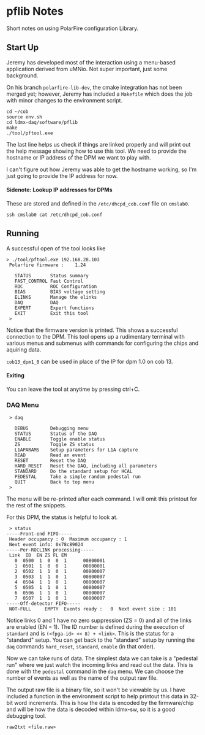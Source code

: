 # pflib Notes

Short notes on using PolarFire configuration Library.

## Start Up

Jeremy has developed most of the interaction using a menu-based
application derived from uMNio. Not super important, just some background.

On his branch `polarfire-lib-dev`, the cmake integration has not been merged yet;
however, Jeremy has included a `Makefile` which does the job with minor changes 
to the environment script.

```
cd ~/cob
source env.sh
cd ldmx-daq/software/pflib
make
./tool/pftool.exe
```

The last line helps us check if things are linked properly and will
print out the help message showing how to use this tool.
We need to provide the hostname or IP address of the DPM we want to play with.

I can't figure out how Jeremy was able to get the hostname working,
so I'm just going to provide the IP address for now.

#### Sidenote: Lookup IP addresses for DPMs
These are stored and defined in the `/etc/dhcpd_cob.conf` file on `cmslab0`.
```
ssh cmslab0 cat /etc/dhcpd_cob.conf
```

## Running
A successful open of the tool looks like
```
> ./tool/pftool.exe 192.168.28.103
 Polarfire firmware :    1.24

   STATUS       Status summary
   FAST_CONTROL Fast Control
   ROC          ROC Configuration
   BIAS         BIAS voltage setting
   ELINKS       Manage the elinks
   DAQ          DAQ
   EXPERT       Expert functions
   EXIT         Exit this tool
 >
```
Notice that the firmware version is printed. This shows a successful connection to the DPM.
This tool opens up a rudimentary terminal with various menus and submenus with commands
for configuring the chips and aquiring data.

`cob13_dpm1_0` can be used in place of the IP for dpm 1.0 on cob 13.

#### Exiting
You can leave the tool at anytime by pressing ctrl+C.

### DAQ Menu
```
 > daq

   DEBUG        Debugging menu
   STATUS       Status of the DAQ
   ENABLE       Toggle enable status
   ZS           Toggle ZS status
   L1APARAMS    Setup parameters for L1A capture
   READ         Read an event
   RESET        Reset the DAQ
   HARD_RESET   Reset the DAQ, including all parameters
   STANDARD     Do the standard setup for HCAL
   PEDESTAL     Take a simple random pedestal run
   QUIT         Back to top menu
 >
```

The menu will be re-printed after each command. 
I will omit this printout for the rest of the snippets.

For this DPM, the status is helpful to look at.
```
 > status
-----Front-end FIFO-----
 Header occupancy : 0  Maximum occupancy : 1
 Next event info: 0x78c89024
-----Per-ROCLINK processing-----
 Link  ID  EN ZS FL EM
   0  0500  1  0  0  1      00800001
   1  0501  1  0  0  1      00800001
   2  0502  1  1  0  1      00800007
   3  0503  1  1  0  1      00800007
   4  0504  1  1  0  1      00800007
   5  0505  1  1  0  1      00800007
   6  0506  1  1  0  1      00800007
   7  0507  1  1  0  1      00800007
-----Off-detector FIFO-----
 NOT-FULL     EMPTY  Events ready :   0  Next event size : 101
```
Notice links 0 and 1 have no zero suppression (ZS = 0) and all of the links are enabled (EN = 1).
The ID number is defined during the execution of `standard` and is `(<fpga-id> << 8) + <link>`.
This is the status for a "standard" setup. You can get back to the "standard" setup
by running the `daq` commands `hard_reset`, `standard`, `enable` (in that order).

Now we can take runs of data.
The simplest data we can take is a "pedestal run" 
where we just watch the incoming links and read out the data.
This is done with the `pedestal` command in the `daq` menu.
We can choose the number of events as well as the name of the output raw file.

The output raw file is a binary file, so it won't be viewable by us.
I have included a function in the environment script to help printout this data
in 32-bit word increments. This is how the data is encoded by the firmware/chip and
will be how the data is decoded within ldmx-sw, so it is a good debugging tool.
```
raw2txt <file.raw>
```
